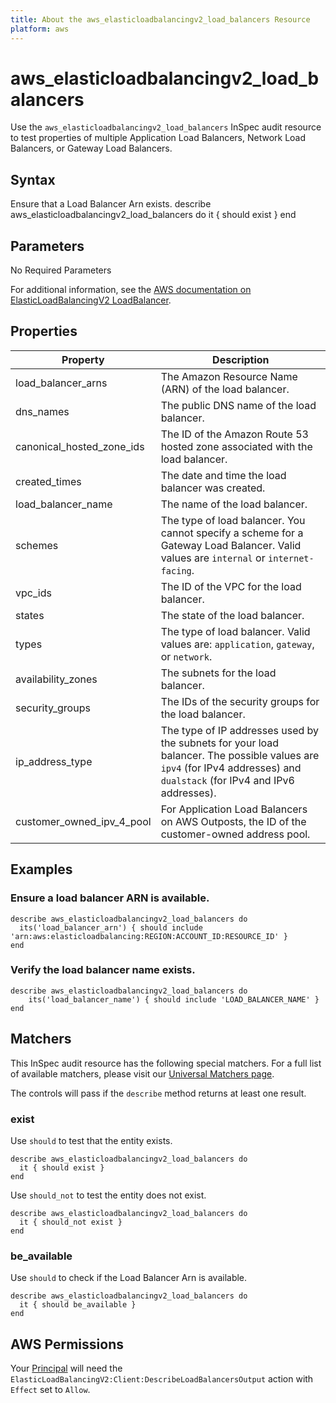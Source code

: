 ```yaml
---
title: About the aws_elasticloadbalancingv2_load_balancers Resource
platform: aws
---
```


# aws\_elasticloadbalancingv2\_load\_balancers

Use the `aws_elasticloadbalancingv2_load_balancers` InSpec audit resource to test properties of multiple Application Load Balancers, Network Load Balancers, or Gateway Load Balancers.

## Syntax

Ensure that a Load Balancer Arn exists.
    describe aws_elasticloadbalancingv2_load_balancers do
      it { should exist }
    end

## Parameters

No Required Parameters

For additional information, see the [AWS documentation on ElasticLoadBalancingV2 LoadBalancer](https://docs.aws.amazon.com/AWSCloudFormation/latest/UserGuide/aws-resource-elasticloadbalancingv2-loadbalancer.html).

## Properties

| Property | Description|
| --- | --- |
| load_balancer_arns | The Amazon Resource Name (ARN) of the load balancer. |
| dns_names | The public DNS name of the load balancer. |
| canonical_hosted_zone_ids | The ID of the Amazon Route 53 hosted zone associated with the load balancer. |
| created_times | The date and time the load balancer was created. |
| load_balancer_name | The name of the load balancer. |
| schemes | The type of load balancer. You cannot specify a scheme for a Gateway Load Balancer. Valid values are `internal` or `internet-facing`. |
| vpc_ids | The ID of the VPC for the load balancer. |
| states | The state of the load balancer. |
| types | The type of load balancer. Valid values are: `application`, `gateway`, or `network`. |
| availability_zones | The subnets for the load balancer. |
| security_groups | The IDs of the security groups for the load balancer. |
| ip_address_type | The type of IP addresses used by the subnets for your load balancer. The possible values are `ipv4` (for IPv4 addresses) and `dualstack` (for IPv4 and IPv6 addresses). |
| customer_owned_ipv_4_pool | For Application Load Balancers on AWS Outposts, the ID of the customer-owned address pool. |


## Examples

### Ensure a load balancer ARN is available.

    describe aws_elasticloadbalancingv2_load_balancers do
      its('load_balancer_arn') { should include 'arn:aws:elasticloadbalancing:REGION:ACCOUNT_ID:RESOURCE_ID' }
    end

### Verify the load balancer name exists.

    describe aws_elasticloadbalancingv2_load_balancers do
        its('load_balancer_name') { should include 'LOAD_BALANCER_NAME' }
    end

## Matchers

This InSpec audit resource has the following special matchers. For a full list of available matchers, please visit our [Universal Matchers page](https://www.inspec.io/docs/reference/matchers/).

The controls will pass if the `describe` method returns at least one result.

### exist

Use `should` to test that the entity exists.

    describe aws_elasticloadbalancingv2_load_balancers do
      it { should exist }
    end

Use `should_not` to test the entity does not exist.

    describe aws_elasticloadbalancingv2_load_balancers do
      it { should_not exist }
    end

### be_available

Use `should` to check if the Load Balancer Arn is available.

    describe aws_elasticloadbalancingv2_load_balancers do
      it { should be_available }
    end

## AWS Permissions

Your [Principal](https://docs.aws.amazon.com/IAM/latest/UserGuide/intro-structure.html#intro-structure-principal) will need the `ElasticLoadBalancingV2:Client:DescribeLoadBalancersOutput` action with `Effect` set to `Allow`.
